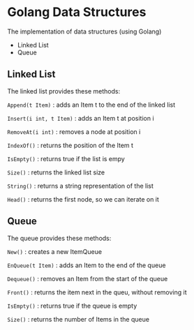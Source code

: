 # Golang Data Structures

The implementation of data structures (using Golang)

- Linked List
- Queue

## Linked List

The linked list provides these methods:

`Append(t Item)` : adds an Item t to the end of the linked list

`Insert(i int, t Item)` : adds an Item t at position i

`RemoveAt(i int)` : removes a node at position i

`IndexOf()` : returns the position of the Item t

`IsEmpty()` : returns true if the list is empy

`Size()` : returns the linked list size

`String()` : returns a string representation of the list

`Head()` : returns the first node, so we can iterate on it

## Queue

The queue provides these methods:

`New()` : creates a new ItemQueue

`EnQueue(t Item)` : adds an Item to the end of the queue

`Dequeue()` : removes an Item from the start of the queue

`Front()` : returns the item next in the queu, without removing it

`IsEmpty()` : returns true if the queue is empty

`Size()` : returns the number of Items in the queue